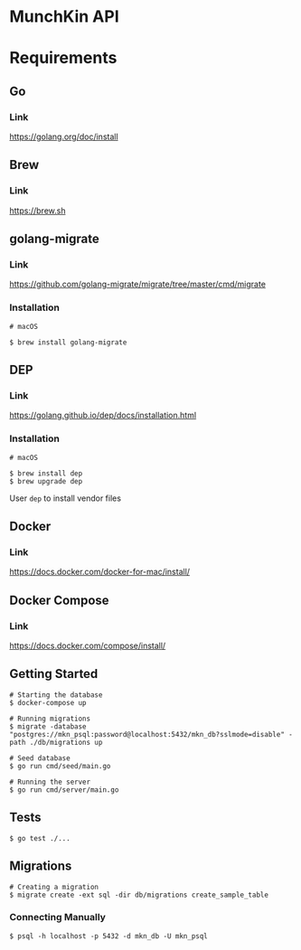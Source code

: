 # MunchKin API

# Requirements

## Go

### Link

https://golang.org/doc/install

## Brew

### Link

https://brew.sh

## golang-migrate

### Link

https://github.com/golang-migrate/migrate/tree/master/cmd/migrate


### Installation

```shell
# macOS

$ brew install golang-migrate
```

## DEP

### Link

https://golang.github.io/dep/docs/installation.html

### Installation

```shell
# macOS

$ brew install dep
$ brew upgrade dep
```

User `dep` to install vendor files

## Docker

### Link

https://docs.docker.com/docker-for-mac/install/

## Docker Compose

### Link

https://docs.docker.com/compose/install/


## Getting Started


```shell
# Starting the database
$ docker-compose up
```

```shell
# Running migrations
$ migrate -database "postgres://mkn_psql:password@localhost:5432/mkn_db?sslmode=disable" -path ./db/migrations up
```

```shell
# Seed database
$ go run cmd/seed/main.go
```

```shell
# Running the server
$ go run cmd/server/main.go
```

## Tests

```shell
$ go test ./...
```

## Migrations 

```shell
# Creating a migration
$ migrate create -ext sql -dir db/migrations create_sample_table
```

### Connecting Manually

```shell
$ psql -h localhost -p 5432 -d mkn_db -U mkn_psql
```